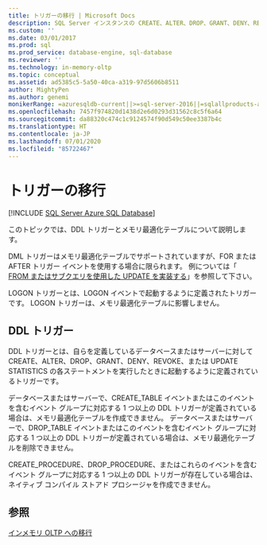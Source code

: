 ```yaml
---
title: トリガーの移行 | Microsoft Docs
description: SQL Server インスタンスの CREATE、ALTER、DROP、GRANT、DENY、REVOKE、または UPDATE STATISTICS に対して起動されるメモリ最適化テーブルと DDL トリガーについて説明します。
ms.custom: ''
ms.date: 03/01/2017
ms.prod: sql
ms.prod_service: database-engine, sql-database
ms.reviewer: ''
ms.technology: in-memory-oltp
ms.topic: conceptual
ms.assetid: ad5385c5-5a50-40ca-a319-97d5606b8511
author: MightyPen
ms.author: genemi
monikerRange: =azuresqldb-current||>=sql-server-2016||=sqlallproducts-allversions||>=sql-server-linux-2017||=azuresqldb-mi-current
ms.openlocfilehash: 7457f974820d1438d2e6d0293d31562c8c5f6a64
ms.sourcegitcommit: da88320c474c1c9124574f90d549c50ee3387b4c
ms.translationtype: HT
ms.contentlocale: ja-JP
ms.lasthandoff: 07/01/2020
ms.locfileid: "85722467"
---
```

# <a name="migrating-triggers"></a>トリガーの移行
[!INCLUDE [SQL Server Azure SQL Database](../../includes/applies-to-version/sql-asdb.md)]

  このトピックでは、DDL トリガーとメモリ最適化テーブルについて説明します。  
  
 DML トリガーはメモリ最適化テーブルでサポートされていますが、FOR または AFTER トリガー イベントを使用する場合に限られます。 例については「 [FROM またはサブクエリを使用した UPDATE を実装する](../../relational-databases/in-memory-oltp/implementing-update-with-from-or-subqueries.md)」を参照して下さい。 
  
 LOGON トリガーとは、LOGON イベントで起動するように定義されたトリガーです。 LOGON トリガーは、メモリ最適化テーブルに影響しません。  
  
## <a name="ddl-triggers"></a>DDL トリガー  
 DDL トリガーとは、自らを定義しているデータベースまたはサーバーに対して CREATE、ALTER、DROP、GRANT、DENY、REVOKE、または UPDATE STATISTICS の各ステートメントを実行したときに起動するように定義されているトリガーです。  
  
 データベースまたはサーバーで、CREATE_TABLE イベントまたはこのイベントを含むイベント グループに対応する 1 つ以上の DDL トリガーが定義されている場合は、メモリ最適化テーブルを作成できません。 データベースまたはサーバーで、DROP_TABLE イベントまたはこのイベントを含むイベント グループに対応する 1 つ以上の DDL トリガーが定義されている場合は、メモリ最適化テーブルを削除できません。  
  
 CREATE_PROCEDURE、DROP_PROCEDURE、またはこれらのイベントを含むイベント グループに対応する 1 つ以上の DDL トリガーが存在している場合は、ネイティブ コンパイル ストアド プロシージャを作成できません。  
  
## <a name="see-also"></a>参照  
 [インメモリ OLTP への移行](../../relational-databases/in-memory-oltp/migrating-to-in-memory-oltp.md)  
  
  
